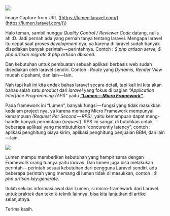 ###  

![](https://cdn-images-1.medium.com/max/800/1*kJ2ZcTx8syiO7Fls38BlYw.png)

Image Capture from URL \([https://lumen.laravel.com/](https://lumen.laravel.com/)\)

Halo teman, sambil nunggu _Quality Control / Reviewer Code_ datang, nulis ah :D. Jadi pernah ada yang pernah tanya tentang laravel. Mengapa laravel itu cepat saat proses _development_ nya, ya karena di laravel sudah banyak disediakan banyak perintah — perintahnya. Contoh : _$ php artisan serve, $ php artisan migrate $ php artisan db:seed._

Dan kebutuhan untuk pembuatan sebuah aplikasi berbasis web sudah disediakan oleh laravel sendiri. Contoh : _Route_ yang _Dynamis_, _Render View_ mudah dipahami, dan lain — lain.

Nah tapi kali ini kita endak bahas laravel secara detail, tapi kali ini kita akan bahas salah satu _product_ dari _laravel_ yang fokus di bagian _“Application Interface Programming \(API\)”_ yaitu [_**“Lumen — Micro Framework”**_](https://lumen.laravel.com/).

Pada framework ini “Lumen”, banyak fungsi — fungsi yang tidak masukkan kedalam project nya, ya karena memang Micro Framework mempunyai kemampuan _\(Request Per Second — RPS\),_ yaitu kemampuan dapat meng-handle banyak permintaan \(_request_\). RPS ini sangat di butuhkan untuk beberapa aplikasi yang membutuhkan “concurently latency”, contoh : aplikasi penghitung biaya kirim, aplikasi penghitung penjualan BBM, dan lain — lain.

![](https://cdn-images-1.medium.com/max/800/1*kJ2ZcTx8syiO7Fls38BlYw.png)

Lumen mampu memberikan kebutuhan yang hampir sama dengan Framework orang tuanya yaitu _laravel_. Dan lumen juga bisa melakukan perintah — perintah sesuai kebutuhan dari pengguna Laravel sendiri. ada beberapa perintah yang memang di lumen tidak di masukkan, contoh : _$ php artisan key:generate._

Itulah sekilas informasi awal dari Lumen, si micro-framework dari Laravel. untuk praktek dan teknik-teknik lainnya, bisa kita lanjutkan di artikel selanjutnya.

Terima kasih.

